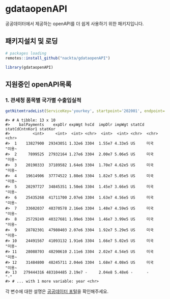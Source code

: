 
<!-- README.md is generated from README.Rmd. Please edit that file -->

# gdataopenAPI

<!-- badges: start -->
<!-- badges: end -->

공공데이터에서 제공하는 openAPI를 더 쉽게 사용하기 위한 패키지입니다.

## 패키지설치 및 로딩

``` r
# packages loading
remotes::install_github("nackta/gdataopenAPI")
```

``` r
library(gdataopenAPI)
```

## 지원중인 openAPI목록

### 1. 관세청 품목별 국가별 수출입실적

``` r
getNitemtradeList(ServiceKey='yourkey', startpoint='202001', endpoint='202012', hscode='3304', country='US')
```

    #> # A tibble: 13 x 10
    #>    balPayments    expDlr expWgt hsCd  impDlr impWgt statCd statCdCntnKor1 statKor
    #>          <int>     <int>  <int> <chr>  <int>  <int> <chr>  <chr>          <chr>  
    #>  1    13827900  29343051 1.32e6 3304  1.55e7 4.33e5 US     미국           "미용~ 
    #>  2     7899525  27932164 1.27e6 3304  2.00e7 5.06e5 US     미국           "미용~ 
    #>  3    20190333  37189582 1.64e6 3304  1.70e7 4.62e5 US     미국           "미용~ 
    #>  4    19614906  37774522 1.80e6 3304  1.82e7 5.05e5 US     미국           "미용~ 
    #>  5    20297727  34845351 1.50e6 3304  1.45e7 3.66e5 US     미국           "미용~ 
    #>  6    25435268  41711700 2.07e6 3304  1.63e7 4.56e5 US     미국           "미용~ 
    #>  7    33602037  48370578 2.16e6 3304  1.48e7 4.59e5 US     미국           "미용~ 
    #>  8    25729249  40327681 1.99e6 3304  1.46e7 3.99e5 US     미국           "미용~ 
    #>  9    28782301  47980403 2.07e6 3304  1.92e7 5.29e5 US     미국           "미용~ 
    #> 10    24491567  41093132 1.91e6 3304  1.66e7 5.02e5 US     미국           "미용~ 
    #> 11    28088703  48290610 2.11e6 3304  2.02e7 4.54e5 US     미국           "미용~ 
    #> 12    31484800  48245711 2.04e6 3304  1.68e7 4.08e5 US     미국           "미용~ 
    #> 13   279444316 483104485 2.19e7 -     2.04e8 5.48e6 -      -              "-"    
    #> # ... with 1 more variable: year <chr>

각 변수에 대한 설명은 [공공데이터
포털](https://www.data.go.kr/index.do)을 확인해주세요.
